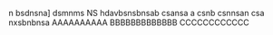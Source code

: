 n bsdnsna]
dsmnms
NS 
hdavbsnsbnsab
csansa a
csnb csnnsan
csa
nxsbnbnsa
AAAAAAAAAA
BBBBBBBBBBBBB
CCCCCCCCCCCC
